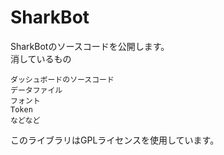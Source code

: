 # SharkBot
SharkBotのソースコードを公開します。<br>
消しているもの<br>
```
ダッシュボードのソースコード
データファイル
フォント
Token
などなど
```
このライブラリはGPLライセンスを使用しています。